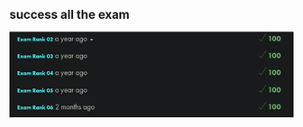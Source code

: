## success all the exam
![final](https://github.com/xibaochat/42exam02-06/blob/master/all_exam_mark.png)
